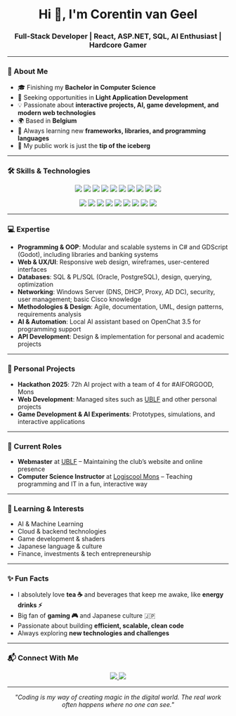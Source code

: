<!-- ========================== -->
<!-- WATSUKI - GITHUB PROFILE README -->
<!-- ========================== -->

<h1 align="center">Hi 👋, I'm Corentin van Geel</h1>
<h3 align="center">Full-Stack Developer | React, ASP.NET, SQL, AI Enthusiast | Hardcore Gamer</h3>

---

### 🚀 About Me
- 🎓 Finishing my **Bachelor in Computer Science**  
- 💼 Seeking opportunities in **Light Application Development**  
- 💡 Passionate about **interactive projects, AI, game development, and modern web technologies**  
- 🌍 Based in **Belgium**  
- 🌱 Always learning new **frameworks, libraries, and programming languages**  
- 🔗 My public work is just the **tip of the iceberg**  

---

### 🛠️ Skills & Technologies

<p align="center">
  <!-- Languages -->
  <img src="https://img.shields.io/badge/C-239120?style=for-the-badge&logo=c&logoColor=white" />
  <img src="https://img.shields.io/badge/C%23-239120?style=for-the-badge&logo=c-sharp&logoColor=white" />
  <img src="https://img.shields.io/badge/JavaScript-F7DF1E?style=for-the-badge&logo=javascript&logoColor=black" />
  <img src="https://img.shields.io/badge/Python-3776AB?style=for-the-badge&logo=python&logoColor=white" />
  <img src="https://img.shields.io/badge/HTML-E34F26?style=for-the-badge&logo=html5&logoColor=white" />
  <img src="https://img.shields.io/badge/CSS-1572B6?style=for-the-badge&logo=css3&logoColor=white" />
  <img src="https://img.shields.io/badge/PHP-777BB4?style=for-the-badge&logo=php&logoColor=white" />
  <img src="https://img.shields.io/badge/SQL-00758F?style=for-the-badge&logo=postgresql&logoColor=white" />
  <img src="https://img.shields.io/badge/Java-007396?style=for-the-badge&logo=java&logoColor=white" />
  <img src="https://img.shields.io/badge/Git-F05032?style=for-the-badge&logo=git&logoColor=white" />
</p>

<p align="center">
  <!-- Frameworks & Tools -->
  <img src="https://img.shields.io/badge/React-61DAFB?style=for-the-badge&logo=react&logoColor=black" />
  <img src="https://img.shields.io/badge/.NET-512BD4?style=for-the-badge&logo=dot-net&logoColor=white" />
  <img src="https://img.shields.io/badge/Blazor-512BD4?style=for-the-badge&logo=dot-net&logoColor=white" />
  <img src="https://img.shields.io/badge/MVC-FF6C37?style=for-the-badge&logoColor=white" />
  <img src="https://img.shields.io/badge/Flask-000000?style=for-the-badge&logo=flask&logoColor=white" />
  <img src="https://img.shields.io/badge/Bootstrap-7952B3?style=for-the-badge&logo=bootstrap&logoColor=white" />
  <img src="https://img.shields.io/badge/Godot-478CBF?style=for-the-badge&logo=godot-engine&logoColor=white" />
  <img src="https://img.shields.io/badge/Excel-217346?style=for-the-badge&logo=microsoft-excel&logoColor=white" />
  <img src="https://img.shields.io/badge/Tinkercad-F78F1E?style=for-the-badge&logo=tinkercad&logoColor=white" />
</p>

---

### 💻 Expertise
- **Programming & OOP**: Modular and scalable systems in C# and GDScript (Godot), including libraries and banking systems  
- **Web & UX/UI**: Responsive web design, wireframes, user-centered interfaces  
- **Databases**: SQL & PL/SQL (Oracle, PostgreSQL), design, querying, optimization  
- **Networking**: Windows Server (DNS, DHCP, Proxy, AD DC), security, user management; basic Cisco knowledge  
- **Methodologies & Design**: Agile, documentation, UML, design patterns, requirements analysis  
- **AI & Automation**: Local AI assistant based on OpenChat 3.5 for programming support  
- **API Development**: Design & implementation for personal and academic projects  

---

### 📂 Personal Projects
- **Hackathon 2025**: 72h AI project with a team of 4 for #AIFORGOOD, Mons  
- **Web Development**: Managed sites such as [UBLF](https://ublf.kalisport.com) and other personal projects  
- **Game Development & AI Experiments**: Prototypes, simulations, and interactive applications  

---

### 💼 Current Roles
- **Webmaster** at [UBLF](https://ublf.kalisport.com) – Maintaining the club’s website and online presence  
- **Computer Science Instructor** at [Logiscool Mons](https://www.logiscool.com/be/locations/mons) – Teaching programming and IT in a fun, interactive way  

---

### 🌱 Learning & Interests
- AI & Machine Learning  
- Cloud & backend technologies  
- Game development & shaders  
- Japanese language & culture  
- Finance, investments & tech entrepreneurship  

---

### ✨ Fun Facts
- I absolutely love **tea ☕** and beverages that keep me awake, like **energy drinks ⚡**  
- Big fan of **gaming 🎮** and Japanese culture 🇯🇵  
- Passionate about building **efficient, scalable, clean code**  
- Always exploring **new technologies and challenges**  

---

### 📬 Connect With Me
<p align="center">
  <a href="https://www.linkedin.com/in/corentin-van-geel-96b059252/" target="_blank">
    <img src="https://img.shields.io/badge/LinkedIn-0A66C2?style=for-the-badge&logo=linkedin&logoColor=white" />
  </a>
  <a href="mailto:corentin.vangeel@gmail.com">
    <img src="https://img.shields.io/badge/Email-D14836?style=for-the-badge&logo=gmail&logoColor=white" />
  </a>
</p>

---

<p align="center">
  <i>"Coding is my way of creating magic in the digital world. The real work often happens where no one can see."</i>
</p>
